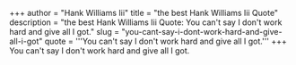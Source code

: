 +++
author = "Hank Williams Iii"
title = "the best Hank Williams Iii Quote"
description = "the best Hank Williams Iii Quote: You can't say I don't work hard and give all I got."
slug = "you-cant-say-i-dont-work-hard-and-give-all-i-got"
quote = '''You can't say I don't work hard and give all I got.'''
+++
You can't say I don't work hard and give all I got.
